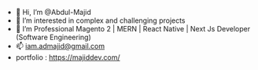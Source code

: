 - 👋 Hi, I’m @Abdul-Majid
- 👀 I’m interested in complex and challenging projects 
- 🌱 I’m Professional Magento 2 | MERN | React Native | Next Js Developer (Software Engineering)
- 📫 iam.admajid@gmail.com
- portfolio : https://majiddev.com/

<!---
Abdul-Majid10/Abdul-Majid10 is a ✨ special ✨ repository because its `README.md` (this file) appears on your GitHub profile.
You can click the Preview link to take a look at your changes.
--->

